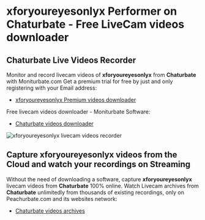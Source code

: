 # xforyoureyesonlyx Performer on Chaturbate - Free LiveCam videos downloader

## Chaturbate Live Videos Recorder

Monitor and record livecam videos of **xforyoureyesonlyx** from **Chaturbate** with Moniturbate.com
Get a premium trial for free by just and only registering with your Email address:
* [xforyoureyesonlyx Premium videos downloader](https://moniturbate.com/request-demo-licence-key.html)

Free livecam videos downloader - Moniturbate Software:
* [Chaturbate videos downloader](https://moniturbate.com/moniturbate-download-software.html)

![xforyoureyesonlyx livecam videos recorder](https://peachurnet.com/templates/moniturbate-software.png)


## Capture xforyoureyesonlyx videos from the Cloud and watch your recordings on Streaming

Without the need of downloading a software, capture **xforyoureyesonlyx** livecam videos from **Chaturbate** 100% online.
Watch Livecam archives from **Chaturbate** unlimitedly from thousands of existing recordings, only on Peachurbate.com and its websites network:
* [Chaturbate videos archives](https://peachurnet.com/)